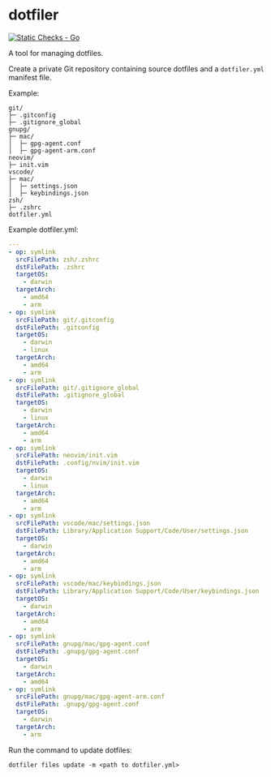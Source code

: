# dotfiler

[![Static Checks - Go](https://github.com/jakewan/dotfiler/actions/workflows/static-checks-go.yml/badge.svg)](https://github.com/jakewan/dotfiler/actions/workflows/static-checks-go.yml)

A tool for managing dotfiles.

Create a private Git repository containing source dotfiles and a `dotfiler.yml` manifest file.

Example:

```shell
git/
├─ .gitconfig
├─ .gitignore_global
gnupg/
├─ mac/
│  ├─ gpg-agent.conf
│  ├─ gpg-agent-arm.conf
neovim/
├─ init.vim
vscode/
├─ mac/
│  ├─ settings.json
│  ├─ keybindings.json
zsh/
├─ .zshrc
dotfiler.yml
```

Example dotfiler.yml:

```yaml
---
- op: symlink
  srcFilePath: zsh/.zshrc
  dstFilePath: .zshrc
  targetOS:
    - darwin
  targetArch:
    - amd64
    - arm
- op: symlink
  srcFilePath: git/.gitconfig
  dstFilePath: .gitconfig
  targetOS:
    - darwin
    - linux
  targetArch:
    - amd64
    - arm
- op: symlink
  srcFilePath: git/.gitignore_global
  dstFilePath: .gitignore_global
  targetOS:
    - darwin
    - linux
  targetArch:
    - amd64
    - arm
- op: symlink
  srcFilePath: neovim/init.vim
  dstFilePath: .config/nvim/init.vim
  targetOS:
    - darwin
    - linux
  targetArch:
    - amd64
    - arm
- op: symlink
  srcFilePath: vscode/mac/settings.json
  dstFilePath: Library/Application Support/Code/User/settings.json
  targetOS:
    - darwin
  targetArch:
    - amd64
    - arm
- op: symlink
  srcFilePath: vscode/mac/keybindings.json
  dstFilePath: Library/Application Support/Code/User/keybindings.json
  targetOS:
    - darwin
  targetArch:
    - amd64
    - arm
- op: symlink
  srcFilePath: gnupg/mac/gpg-agent.conf
  dstFilePath: .gnupg/gpg-agent.conf
  targetOS:
    - darwin
  targetArch:
    - amd64
- op: symlink
  srcFilePath: gnupg/mac/gpg-agent-arm.conf
  dstFilePath: .gnupg/gpg-agent.conf
  targetOS:
    - darwin
  targetArch:
    - arm
```

Run the command to update dotfiles:

```shell
dotfiler files update -m <path to dotfiler.yml>
```
